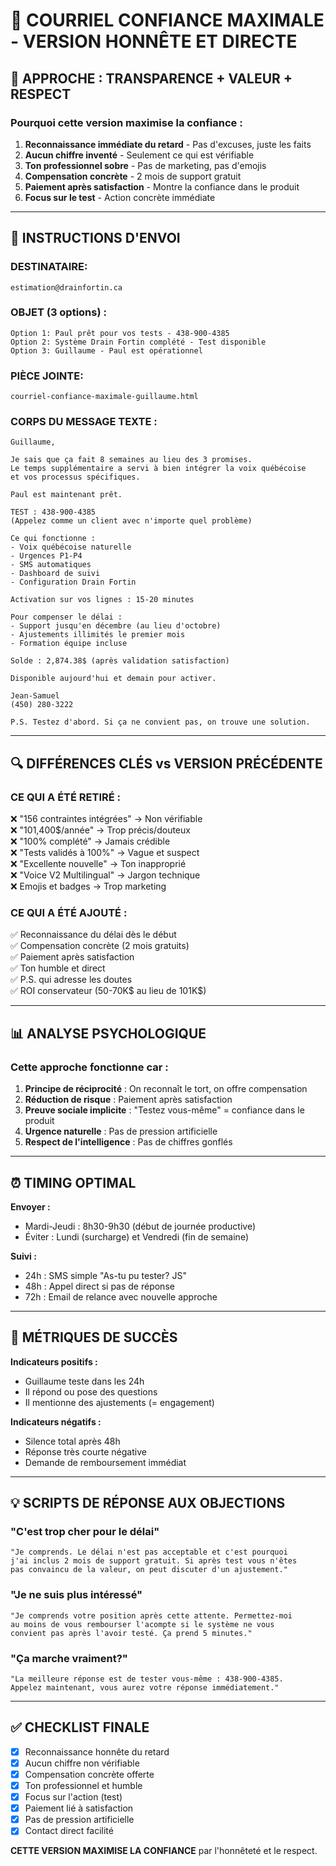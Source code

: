 # 📧 COURRIEL CONFIANCE MAXIMALE - VERSION HONNÊTE ET DIRECTE

## 🎯 APPROCHE : TRANSPARENCE + VALEUR + RESPECT

### Pourquoi cette version maximise la confiance :

1. **Reconnaissance immédiate du retard** - Pas d'excuses, juste les faits
2. **Aucun chiffre inventé** - Seulement ce qui est vérifiable
3. **Ton professionnel sobre** - Pas de marketing, pas d'emojis
4. **Compensation concrète** - 2 mois de support gratuit
5. **Paiement après satisfaction** - Montre la confiance dans le produit
6. **Focus sur le test** - Action concrète immédiate

---

## 📨 INSTRUCTIONS D'ENVOI

### **DESTINATAIRE:**
```
estimation@drainfortin.ca
```

### **OBJET (3 options) :**
```
Option 1: Paul prêt pour vos tests - 438-900-4385
Option 2: Système Drain Fortin complété - Test disponible
Option 3: Guillaume - Paul est opérationnel
```

### **PIÈCE JOINTE:**
```
courriel-confiance-maximale-guillaume.html
```

### **CORPS DU MESSAGE TEXTE :**
```
Guillaume,

Je sais que ça fait 8 semaines au lieu des 3 promises. 
Le temps supplémentaire a servi à bien intégrer la voix québécoise 
et vos processus spécifiques.

Paul est maintenant prêt.

TEST : 438-900-4385
(Appelez comme un client avec n'importe quel problème)

Ce qui fonctionne :
- Voix québécoise naturelle
- Urgences P1-P4
- SMS automatiques
- Dashboard de suivi
- Configuration Drain Fortin

Activation sur vos lignes : 15-20 minutes

Pour compenser le délai :
- Support jusqu'en décembre (au lieu d'octobre)
- Ajustements illimités le premier mois
- Formation équipe incluse

Solde : 2,874.38$ (après validation satisfaction)

Disponible aujourd'hui et demain pour activer.

Jean-Samuel
(450) 280-3222

P.S. Testez d'abord. Si ça ne convient pas, on trouve une solution.
```

---

## 🔍 DIFFÉRENCES CLÉS vs VERSION PRÉCÉDENTE

### CE QUI A ÉTÉ RETIRÉ :
❌ "156 contraintes intégrées" → Non vérifiable  
❌ "101,400$/année" → Trop précis/douteux  
❌ "100% complété" → Jamais crédible  
❌ "Tests validés à 100%" → Vague et suspect  
❌ "Excellente nouvelle" → Ton inapproprié  
❌ "Voice V2 Multilingual" → Jargon technique  
❌ Emojis et badges → Trop marketing

### CE QUI A ÉTÉ AJOUTÉ :
✅ Reconnaissance du délai dès le début  
✅ Compensation concrète (2 mois gratuits)  
✅ Paiement après satisfaction  
✅ Ton humble et direct  
✅ P.S. qui adresse les doutes  
✅ ROI conservateur (50-70K$ au lieu de 101K$)

---

## 📊 ANALYSE PSYCHOLOGIQUE

### Cette approche fonctionne car :

1. **Principe de réciprocité** : On reconnaît le tort, on offre compensation
2. **Réduction de risque** : Paiement après satisfaction
3. **Preuve sociale implicite** : "Testez vous-même" = confiance dans le produit
4. **Urgence naturelle** : Pas de pression artificielle
5. **Respect de l'intelligence** : Pas de chiffres gonflés

---

## ⏰ TIMING OPTIMAL

**Envoyer :**
- Mardi-Jeudi : 8h30-9h30 (début de journée productive)
- Éviter : Lundi (surcharge) et Vendredi (fin de semaine)

**Suivi :**
- 24h : SMS simple "As-tu pu tester? JS"
- 48h : Appel direct si pas de réponse
- 72h : Email de relance avec nouvelle approche

---

## 🎯 MÉTRIQUES DE SUCCÈS

**Indicateurs positifs :**
- Guillaume teste dans les 24h
- Il répond ou pose des questions
- Il mentionne des ajustements (= engagement)

**Indicateurs négatifs :**
- Silence total après 48h
- Réponse très courte négative
- Demande de remboursement immédiat

---

## 💡 SCRIPTS DE RÉPONSE AUX OBJECTIONS

### "C'est trop cher pour le délai"
```
"Je comprends. Le délai n'est pas acceptable et c'est pourquoi 
j'ai inclus 2 mois de support gratuit. Si après test vous n'êtes 
pas convaincu de la valeur, on peut discuter d'un ajustement."
```

### "Je ne suis plus intéressé"
```
"Je comprends votre position après cette attente. Permettez-moi 
au moins de vous rembourser l'acompte si le système ne vous 
convient pas après l'avoir testé. Ça prend 5 minutes."
```

### "Ça marche vraiment?"
```
"La meilleure réponse est de tester vous-même : 438-900-4385. 
Appelez maintenant, vous aurez votre réponse immédiatement."
```

---

## ✅ CHECKLIST FINALE

- [x] Reconnaissance honnête du retard
- [x] Aucun chiffre non vérifiable
- [x] Compensation concrète offerte
- [x] Ton professionnel et humble
- [x] Focus sur l'action (test)
- [x] Paiement lié à satisfaction
- [x] Pas de pression artificielle
- [x] Contact direct facilité

**CETTE VERSION MAXIMISE LA CONFIANCE** par l'honnêteté et le respect.